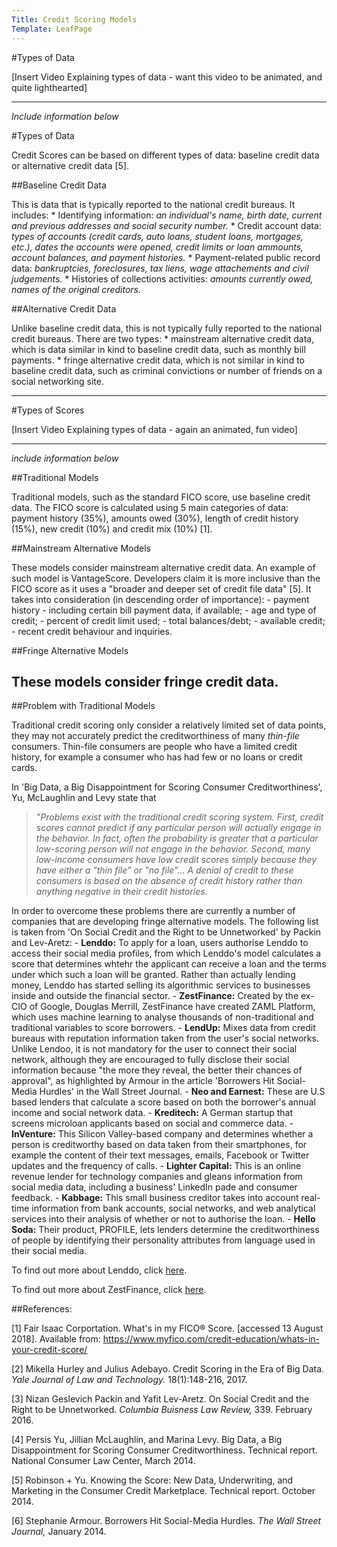 ```yaml
---
Title: Credit Scoring Models
Template: LeafPage
---
```


#Types of Data

[Insert Video Explaining types of data - want this video to be animated, and quite lighthearted] 

----

*Include information below*

#Types of Data

Credit Scores can be based on different types of data: baseline credit data or alternative credit data [5].

##Baseline Credit Data

This is data that is typically reported to the national credit bureaus. It includes:
	* Identifying information: *an individual's name, birth date, current and previous addresses and social security number.*
	* Credit account data: *types of accounts (credit cards, auto loans, student loans, mortgages, etc.), dates the accounts were opened, credit limits or loan ammounts, account balances, and payment histories.*
	* Payment-related public record data: *bankruptcies, foreclosures, tax liens, wage attachements and civil judgements.*
	* Histories of collections activities: *amounts currently owed, names of the original creditors.*

##Alternative Credit Data

Unlike baseline credit data, this is not typically fully reported to the national credit bureaus.
There are two types: 
	* mainstream alternative credit data, which is data similar in kind to baseline credit data, such as monthly bill payments. 
	* fringe alternative credit data, which is not similar in kind to baseline credit data, such as criminal convictions or number of friends on a social networking site.
	
---	

#Types of Scores 

[Insert Video Explaining types of data - again an animated, fun video] 

---

*include information below*

##Traditional Models

Traditional models, such as the standard FICO score, use baseline credit data. The FICO score is calculated using 5 main categories of data: payment history (35%), amounts owed (30%), length of credit history (15%), new credit (10%) and credit mix (10%) [1].

##Mainstream Alternative Models

These models consider mainstream alternative credit data. An example of such model is VantageScore. Developers claim it is more inclusive than the FICO score as it uses a "broader and deeper set of credit file data" [5]. It takes into consideration (in descending order of importance):
	- payment history - including certain bill payment data, if available;
	- age and type of credit;
	- percent of credit limit used;
	- total balances/debt;
	- available credit;
	- recent credit behaviour and inquiries.

##Fringe Alternative Models

These models consider fringe credit data. 
---

##Problem with Traditional Models

Traditional credit scoring only consider a relatively limited set of data points, they may not accurately predict the creditworthiness of many *thin-file* consumers. Thin-file consumers are people who have a limited credit history, for example a consumer who has had few or no loans or credit cards.

In 'Big Data, a Big Disappointment for Scoring Consumer Creditworthiness', Yu, McLaughlin and Levy state that 

>*"Problems exist with the traditional credit scoring system. First, credit scores cannot predict if any particular person will actually engage in the behavior. In fact, often the probability is greater that a particular low-scoring person will not engage in the behavior. Second, many low-income consumers have low credit scores simply because they have either a "thin file” or "no file”... A denial of credit to these consumers is based on the absence of credit history rather than anything negative in their credit histories.*

In order to overcome these problems there are currently a number of companies that are developing fringe alternative models. The following list is taken from 'On Social Credit and the Right to be Unnetworked' by Packin and Lev-Aretz:
	- **Lenddo:** To apply for a loan, users authorise Lenddo to access their social media profiles, from which Lenddo's model calculates a score that determines whtehr the applicant can receive a loan and the terms under which such a loan will be granted. Rather than actually lending money, Lenddo has started selling its algorithmic services to businesses inside and outside the financial sector. 
	- **ZestFinance:** Created by the ex-CIO of Google, Douglas Merrill, ZestFinance have created ZAML Platform, which uses machine learning to analyse thousands of non-traditional and traditional variables to score borrowers. 
	- **LendUp:** Mixes data from credit bureaus with reputation information taken from the user's social networks. Unlike Lendoo, it is not mandatory for the user to connect their social network, although they are encouraged to fully disclose their social information because "the more they reveal, the better their chances of approval", as highlighted by Armour in the article 'Borrowers Hit Social-Media Hurdles' in the Wall Street Journal.
	- **Neo and Earnest:** These are U.S based lenders that calculate a score based on both the borrower's annual income and social network data. 
	- **Kreditech:** A German startup that screens microloan applicants based on social and commerce data. 
	- **InVenture:** This Silicon Valley-based company and determines whether a person is creditworthy based on data taken from their smartphones, for example the content of their text messages, emails, Facebook or Twitter updates and the frequency of calls. 
	- **Lighter Capital:** This is an online revenue lender for technology companies and gleans information from social media data, including a business' LinkedIn pade and consumer feedback. 
	- **Kabbage:** This small business creditor takes into account real-time information from bank accounts, social networks, and web analytical services into their analysis of whether or not to authorise the loan. 
	- **Hello Soda:** Their product, PROFILE, lets lenders determine the creditworthiness of people by identifying their personality attributes from language used in their social media. 
	
To find out more about Lenddo, click [here](http://db716.user.srcf.net/eim/course/credit-scores/Credit_Scores/lenddo). 

To find out more about ZestFinance, click [here](http://db716.user.srcf.net/eim/course/credit-scores/Credit_Scores/zestfinance).

##References:

[1] Fair Isaac Corportation. What's in my FICO® Score. [accessed 13 August 2018].  Available from: https://www.myfico.com/credit-education/whats-in-your-credit-score/

[2] Mikella Hurley and Julius Adebayo. Credit Scoring in the Era of Big Data. *Yale Journal of Law and Technology.* 18(1):148-216, 2017. 

[3] Nizan Geslevich Packin and Yafit Lev-Aretz. On Social Credit and the Right to be Unnetworked. *Columbia Buisness Law Review,* 339. February 2016. 

[4] Persis Yu, Jillian McLaughlin, and Marina Levy. Big Data, a Big Disappointment for Scoring Consumer Creditworthiness. Technical report. National Consumer Law Center, March 2014. 

[5] Robinson + Yu. Knowing the Score: New Data, Underwriting, and Marketing in the Consumer Credit Marketplace. Technical report. October 2014. 

[6] Stephanie Armour. Borrowers Hit Social-Media Hurdles. *The Wall Street Journal,* January 2014. 
